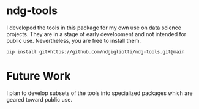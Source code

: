 # ndg-tools

I developed the tools in this package for my own use on data science projects. They are in a stage of early development and not intended for public use. Nevertheless, you are free to install them.

```
pip install git+https://github.com/ndgigliotti/ndg-tools.git@main
```

# Future Work

I plan to develop subsets of the tools into specialized packages which are geared toward public use.
